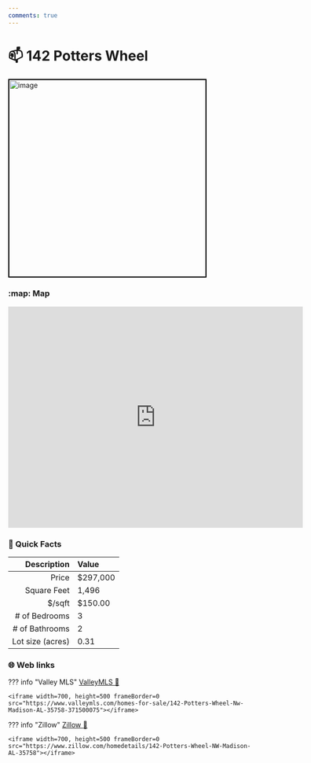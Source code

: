 ```yaml
---
comments: true
---
```


# 📫 142 Potters Wheel

<img
    src="https://photos.zillowstatic.com/fp/4a7bb2faf5781eb7231ff51958e5e1ad-uncropped_scaled_within_1536_1152.webp" 
    alt="image" 
    width="400" 
    style="border:2px solid black">

### :map: Map

<iframe src="https://www.google.com/maps/embed?pb=!1m18!1m12!1m3!1d6556.8709828314795!2d-86.7150006229342!3d34.74462108085263!2m3!1f0!2f0!3f0!3m2!1i1024!2i768!4f13.1!3m3!1m2!1s0x886268c4c38bff2b%3A0xe21582f7b9fd7d51!2s142%20Potters%20Wheel%20NW%2C%20Madison%2C%20AL%2035758!5e0!3m2!1sen!2sus!4v1717103427566!5m2!1sen!2sus" width="600" height="450" style="border:0;" allowfullscreen="" loading="lazy" referrerpolicy="no-referrer-when-downgrade"></iframe>

### :open_file_folder: Quick Facts

| Description       | Value |
| ----------------: | :---- |
| Price             | $297,000 |
| Square Feet       | 1,496 |
| $/sqft            | $150.00 |
| # of Bedrooms     | 3 |
| # of Bathrooms    | 2 |
| Lot size (acres)  | 0.31 |

### :globe_with_meridians: Web links

??? info "Valley MLS"
    [ValleyMLS 	:link:](https://www.valleymls.com/homes-for-sale/142-Potters-Wheel-Nw-Madison-AL-35758-371500075)

    <iframe width=700, height=500 frameBorder=0 src="https://www.valleymls.com/homes-for-sale/142-Potters-Wheel-Nw-Madison-AL-35758-371500075"></iframe>

??? info "Zillow"
    [Zillow :link:](https://www.zillow.com/homedetails/142-Potters-Wheel-NW-Madison-AL-35758)

    <iframe width=700, height=500 frameBorder=0 src="https://www.zillow.com/homedetails/142-Potters-Wheel-NW-Madison-AL-35758"></iframe>